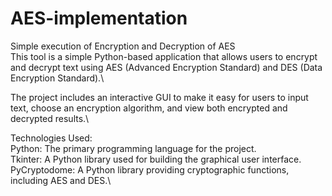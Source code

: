 # AES-implementation
Simple execution of Encryption and Decryption of AES
\
This tool is a simple Python-based application that allows users to encrypt and decrypt text using AES (Advanced Encryption Standard) and DES (Data Encryption Standard).\

The project includes an interactive GUI to make it easy for users to input text, choose an encryption algorithm, and view both encrypted and decrypted results.\

Technologies Used:\
Python: The primary programming language for the project.\
Tkinter: A Python library used for building the graphical user interface.\
PyCryptodome: A Python library providing cryptographic functions, including AES and DES.\

